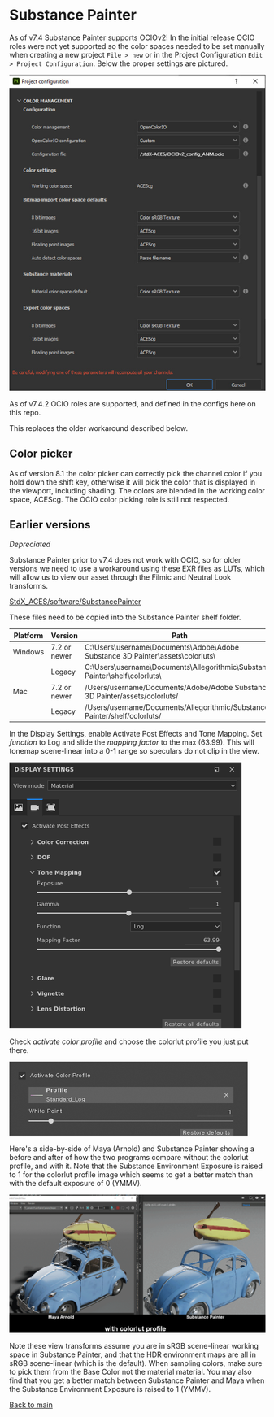 # Substance Painter

As of v7.4 Substance Painter supports OCIOv2! In the initial release OCIO roles were not yet supported so the color spaces needed to be set manually when creating a new project `File > new` or in the Project Configuration `Edit > Project Configuration`. Below the proper settings are pictured. 

![img](img/substance-ocio.jpg)

As of v7.4.2 OCIO roles are supported, and defined in the configs here on this repo.

This replaces the older workaround described below.

## Color picker

As of version 8.1 the color picker can correctly pick the channel color if you hold down the shift key, otherwise it will pick the color that is displayed in the viewport, including shading. The colors are blended in the working color space, ACEScg. The OCIO color picking role is still not respected.

## Earlier versions

*Depreciated*

Substance Painter prior to v7.4 does not work with OCIO, so for older versions we need to use a workaround using these EXR files as LUTs, which will allow us to view our asset through the  Filmic and Neutral Look transforms.

[StdX_ACES/software/SubstancePainter](https://github.com/sharktacos/OpenColorIO-configs/tree/main/StdX_ACES/software/SubstancePainter)

These files need to be copied into the Substance Painter shelf folder. 

| Platform	| Version	      | Path
|-----------|---------------|---------------------------------------------------------------
| Windows	  | 7.2 or newer	| C:\Users\username\Documents\Adobe\Adobe Substance 3D Painter\assets\colorluts\
|           |  Legacy	      | C:\Users\username\Documents\Allegorithmic\Substance Painter\shelf\colorluts\
| Mac	      | 7.2 or newer	| /Users/username/Documents/Adobe/Adobe Substance 3D Painter/assets/colorluts/
|           | Legacy	      | /Users/username/Documents/Allegorithmic/Substance Painter/shelf/colorluts/


In the Display Settings, enable Activate Post Effects and Tone Mapping. Set *function* to Log and slide the *mapping factor* to the max (63.99). This will tonemap scene-linear into a 0-1 range so speculars do not clip in the view.

![sp1](img/substance_painter_aces_setup_01_tonemapping.png)

Check *activate color profile* and choose the colorlut profile you just put there.

![sp2](img/Substance2.jpg)

Here's a side-by-side of Maya (Arnold) and Substance Painter showing a before and after of how the two programs compare without the colorlut profile, and with it. Note that the Substance Environment Exposure is raised to 1 for the colorlut profile image which seems to get a better match than with the default exposure of 0 (YMMV).


![sp2](img/Substance_profileAB.gif)


Note these view transforms assume you are in sRGB scene-linear working space in Substance Painter, and that the HDR environment maps are all in sRGB scene-linear (which is the default). When sampling colors, make sure to pick them from the Base Color not the material material. You may also find that you get a better match between Substance Painter and Maya when the Substance Environment Exposure is raised to 1 (YMMV).

[Back to main](../StdX_ACES)
